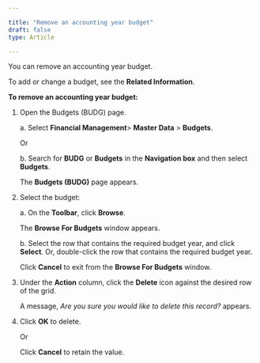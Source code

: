 ```yaml
---

title: "Remove an accounting year budget"
draft: false
type: Article

---
```


You can remove an accounting year budget.

To add or change a budget, see the **Related Information**.

**To remove an accounting year budget:**

1. Open the Budgets (BUDG) page.

    a. Select **Financial Management**> **Master Data** > **Budgets**.

    Or

    b. Search for **BUDG** or **Budgets** in the **Navigation box** and then select **Budgets**.

    The **Budgets (BUDG)**  page appears.

2. Select the budget:

    a. On the **Toolbar**, click **Browse**.

    The **Browse For Budgets** window appears.

    b. Select the row that contains the required budget year, and click **Select**. Or, double-click the row that contains the required budget year.

    Click **Cancel** to exit from the **Browse For Budgets** window.

3. Under the **Action** column, click the **Delete** icon against the desired row of the grid.

    A message, *Are you sure you would like to delete this record?* appears.

4. Click **OK** to delete.

   Or

   Click **Cancel** to retain the value.

​